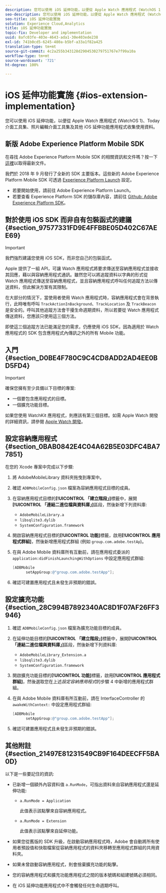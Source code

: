 ```yaml
---
description: 您可以使用 iOS 延伸功能，以便從 Apple Watch 應用程式 (WatchOS 1)、Today 介面工具集、照片編輯介面工具集及其他 iOS 延伸功能應用程式收集使用資料。
seo-description: 您可以使用 iOS 延伸功能，以便從 Apple Watch 應用程式 (WatchOS 1)、Today 介面工具集、照片編輯介面工具集及其他 iOS 延伸功能應用程式收集使用資料。
seo-title: iOS 延伸功能實施
solution: Experience Cloud,Analytics
title: iOS 延伸功能實施
topic-fix: Developer and implementation
uuid: 8afc03fe-403e-4643-ada1-30e403ede238
exl-id: 741b0cd5-6245-480a-b5bf-a33a1f82a425
translation-type: tm+mt
source-git-commit: 4c2a255b343128d2904530279751767e7f99a10a
workflow-type: tm+mt
source-wordcount: '721'
ht-degree: 100%

---
```


# iOS 延伸功能實施 {#ios-extension-implementation}

您可以使用 iOS 延伸功能，以便從 Apple Watch 應用程式 (WatchOS 1)、Today 介面工具集、照片編輯介面工具集及其他 iOS 延伸功能應用程式收集使用資料。

## 新版 Adobe Experience Platform Mobile SDK

在尋找 Adobe Experience Platform Mobile SDK 的相關資訊和文件嗎？按一下[這裡](https://aep-sdks.gitbook.io/docs/)以取得最新文件。

我們於 2018 年 9 月發行了全新的 SDK 主要版本。這些新的 Adobe Experience Platform Mobile SDK 可透過 [Experience Platform Launch](https://www.adobe.com/tw/experience-platform/launch.html) 設定。

* 若要開始使用，請前往 Adobe Experience Platform Launch。
* 若要查看 Experience Platform SDK 的儲存庫內容，請前往 [Github: Adobe Experience Platform SDK](https://github.com/Adobe-Marketing-Cloud/acp-sdks)。

## 對於使用 iOS SDK 而非自有包裝函式的建議 {#section_97577331FD9E4FFBBE05D402C67AEE69}

>[!IMPORTANT]
>
>我們強烈建議您使用 iOS SDK，而非您自己的包裝函式。

Apple 提供了一組 API，可讓 Watch 應用程式將要求傳送至容納應用程式並接收其回應，藉以與容納應用程式通訊。雖然您可以將追蹤資料以字典的形式從 Watch 應用程式傳送至容納應用程式，並且容納應用程式呼叫任何追蹤方法以傳送資料，但此解決方案有其限制。

在大部分的情況下，當使用者使用 Watch 應用程式時，容納應用程式會在背景執行，此時唯有呼叫 `TrackActionInBackground`、`TrackLocation` 及 `TrackBeacon` 是安全的。呼叫其他追蹤方法會干擾生命週期資料，所以若要從 Watch 應用程式傳送資料，您應該只使用這三個方法。

即使這三個追蹤方法已能滿足您的需求，仍應使用 iOS SDK，因為適用於 Watch 應用程式的 SDK 包含應用程式內傳訊之外的所有 Mobile 功能。

## 入門 {#section_D0BE4F780C9C4CD8ADD2AD4EE0BD5FD4}

>[!IMPORTANT]
>
>確保您擁有至少具備以下目標的專案:
>
>* 一個要包含應用程式的目標。
>* 一個擴充功能目標。

>



如果您使用 WatchKit 應用程式，則應該有第三個目標。如需 Apple Watch 開發的詳細資訊，請參閱 [Apple Watch 開發](https://developer.apple.com/library/ios/documentation/General/Conceptual/WatchKitProgrammingGuide/index.html#//apple_ref/doc/uid/TP40014969-CH8-SW1)。

## 設定容納應用程式 {#section_0BAB0842E4C04A62B5E03DFC4BA77851}

在您的 Xcode 專案中完成以下步驟:

1. 將 AdobeMobileLibrary 資料夾拖曳到專案中。
1. 確認 `ADBMobileConfig.json` 檔案為容納應用程式目標的成員。
1. 在容納應用程式目標的&#x200B;**[!UICONTROL 「建立階段」]**&#x200B;標籤中，展開&#x200B;**[!UICONTROL 「連結二進位檔與資料庫」]**&#x200B;區段，然後新增下列資料庫:

   * `AdobeMobileLibrary.a`
   * `libsqlite3.dylib`
   * `SystemConfiguration.framework`

1. 開啟容納應用程式目標的&#x200B;**[!UICONTROL 功能]**&#x200B;標籤，啟用&#x200B;**[!UICONTROL 應用程式群組]**，然後新增應用程式群組 (例如 `group.com.adobe.testAp`)。

1. 在與 Adobe Mobile 資料庫所有互動前，請在應用程式委派的 `application:didFinishLaunchingWithOptions` 中設定應用程式群組:

   ```objective-c
   [ADBMobile 
         setAppGroup:@"group.com.adobe.testApp"];
   ```

1. 確認可建置應用程式且未發生非預期的錯誤。

## 設定擴充功能 {#section_28C994B7892340AC8D1F07AF26FF3946}

1. 確認 `ADBMobileConfig.json` 檔案為擴充功能目標的成員。
1. 在延伸功能目標的&#x200B;**[!UICONTROL 「建立階段」]**&#x200B;標籤中，展開&#x200B;**[!UICONTROL 「連結二進位檔與資料庫」]**&#x200B;區段，然後新增下列資料庫:

   * `AdobeMobileLibrary_Extension.a`
   * `libsqlite3.dylib`
   * `SystemConfiguration.framework`

1. 開啟擴充功能目標的&#x200B;**[!UICONTROL 功能]**&#x200B;標籤，啟用&#x200B;**[!UICONTROL 應用程式群組]**，然後選取您在上述&#x200B;*設定容納應用程式*&#x200B;的步驟 4 中新增的應用程式群組。

1. 在與 Adobe Mobile 資料庫有所互動前，請在 InterfaceController 的 `awakeWithContext:` 中設定應用程式群組:

   ```objective-c
   [ADBMobile 
         setAppGroup:@"group.com.adobe.testApp"];
   ```

1. 確認可建置應用程式且未發生非預期的錯誤。

## 其他附註 {#section_21497E81231549CB9F164DEECFF5BA0D}

以下是一些要記住的資訊:

* 已新增一個額外內容資料值 `a.RunMode`，可指出資料來自容納應用程式還是延伸功能:

   * `a.RunMode = Application`

      此值表示該點擊來自容納應用程式。
   * `a.RunMode = Extension`

      此值表示該點擊來自延伸功能。

* 如果您從舊版的 SDK 升級，在啟動容納應用程式時，Adobe 會自動將所有使用者預設值和快取檔案從容納應用程式的資料夾移轉至應用程式群組的共用資料夾。
* 如果未曾啟動容納應用程式，則會捨棄擴充功能的點擊。
* 您的容納應用程式和擴充功能應用程式之間的版本號碼和組建號碼必須相同。
* 在 iOS 延伸功能應用程式中不會觸發任何生命週期呼叫。
